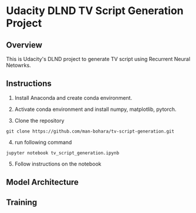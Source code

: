# Udacity DLND TV Script Generation Project

## Overview
This is Udacity's DLND project to generate TV script using Recurrent Neural Netowrks.

## Instructions
1. Install Anaconda and create conda environment.
2. Activate conda environment and install numpy, matplotlib, pytorch.

3. Clone the repository
```
git clone https://github.com/man-bohara/tv-script-generation.git
```

4. run following command 
```
jupyter notebook tv_script_generation.ipynb
```
5. Follow instructions on the notebook

## Model Architecture

## Training

